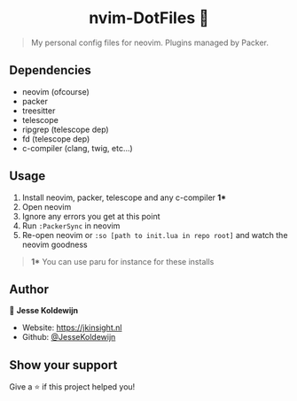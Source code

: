 <h1 align="center">nvim-DotFiles 👋</h1>

> My personal config files for neovim. Plugins managed by Packer.

## Dependencies

-   neovim (ofcourse)
-   packer
-   treesitter
-   telescope
-   ripgrep (telescope dep)
-   fd (telescope dep)
-   c-compiler (clang, twig, etc...)

## Usage

1. Install neovim, packer, telescope and any c-compiler <strong>1\*</strong>
2. Open neovim
3. Ignore any errors you get at this point
4. Run `:PackerSync` in neovim
5. Re-open neovim or `:so [path to init.lua in repo root]` and watch the neovim goodness

> <strong>1\*</strong> You can use paru for instance for these installs

## Author

👤 **Jesse Koldewijn**

-   Website: https://jkinsight.nl
-   Github: [@JesseKoldewijn](https://github.com/JesseKoldewijn)

## Show your support

Give a ⭐️ if this project helped you!

